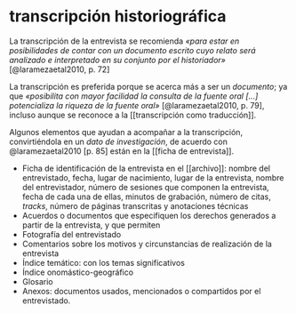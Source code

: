 # transcripción historiográfica
La transcripción de la entrevista se recomienda *«para estar en posibilidades de contar con un documento escrito cuyo relato será analizado e interpretado en su conjunto por el historiador»* [@laramezaetal2010, p. 72]

La transcripción es preferida porque se acerca más a ser un *documento*; ya que *«posibilita con mayor facilidad la consulta de la fuente oral \[...\] potencializa la riqueza de la fuente oral»* [@laramezaetal2010, p. 79], incluso aunque se reconoce a la [[transcripción como traducción]].

Algunos elementos que ayudan a acompañar a la transcripción, convirtiéndola en un *dato de investigación*, de acuerdo con @laramezaetal2010 [p. 85] están en la [[ficha de entrevista]].

- Ficha de identificación de la entrevista en el [[archivo]]: nombre del entrevistado, fecha, lugar de nacimiento, lugar de la entrevista, nombre del entrevistador, número de sesiones que componen la entrevista, fecha de cada una de ellas, minutos de grabación, número de citas, *tracks*, número de páginas transcritas y anotaciones técnicas
- Acuerdos o documentos que especifiquen los derechos generados a partir de la entrevista, y que permiten
- Fotografía del entrevistado
- Comentarios sobre los motivos y circunstancias de realización de la entrevista
- Índice temático: con los temas significativos
- Índice onomástico-geográfico
- Glosario
- Anexos: documentos usados, mencionados o compartidos por el entrevistado.
